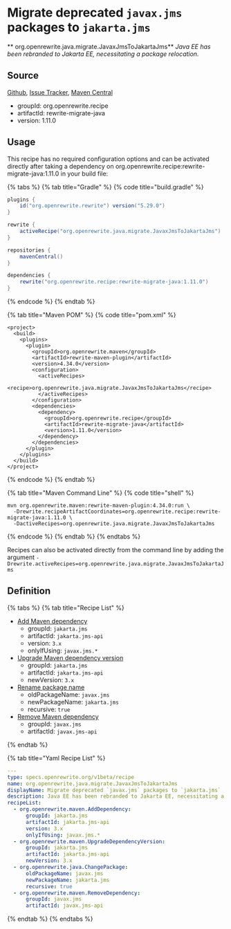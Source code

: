 # Migrate deprecated `javax.jms` packages to `jakarta.jms`

** org.openrewrite.java.migrate.JavaxJmsToJakartaJms**
_Java EE has been rebranded to Jakarta EE, necessitating a package relocation._

## Source

[Github](https://github.com/openrewrite/rewrite-migrate-java), [Issue Tracker](https://github.com/openrewrite/rewrite-migrate-java/issues), [Maven Central](https://search.maven.org/artifact/org.openrewrite.recipe/rewrite-migrate-java/1.11.0/jar)

* groupId: org.openrewrite.recipe
* artifactId: rewrite-migrate-java
* version: 1.11.0


## Usage

This recipe has no required configuration options and can be activated directly after taking a dependency on org.openrewrite.recipe:rewrite-migrate-java:1.11.0 in your build file:

{% tabs %}
{% tab title="Gradle" %}
{% code title="build.gradle" %}
```groovy
plugins {
    id("org.openrewrite.rewrite") version("5.29.0")
}

rewrite {
    activeRecipe("org.openrewrite.java.migrate.JavaxJmsToJakartaJms")
}

repositories {
    mavenCentral()
}

dependencies {
    rewrite("org.openrewrite.recipe:rewrite-migrate-java:1.11.0")
}
```
{% endcode %}
{% endtab %}

{% tab title="Maven POM" %}
{% code title="pom.xml" %}
```markup
<project>
  <build>
    <plugins>
      <plugin>
        <groupId>org.openrewrite.maven</groupId>
        <artifactId>rewrite-maven-plugin</artifactId>
        <version>4.34.0</version>
        <configuration>
          <activeRecipes>
            <recipe>org.openrewrite.java.migrate.JavaxJmsToJakartaJms</recipe>
          </activeRecipes>
        </configuration>
        <dependencies>
          <dependency>
            <groupId>org.openrewrite.recipe</groupId>
            <artifactId>rewrite-migrate-java</artifactId>
            <version>1.11.0</version>
          </dependency>
        </dependencies>
      </plugin>
    </plugins>
  </build>
</project>
```
{% endcode %}
{% endtab %}

{% tab title="Maven Command Line" %}
{% code title="shell" %}
```shell
mvn org.openrewrite.maven:rewrite-maven-plugin:4.34.0:run \
  -Drewrite.recipeArtifactCoordinates=org.openrewrite.recipe:rewrite-migrate-java:1.11.0 \
  -DactiveRecipes=org.openrewrite.java.migrate.JavaxJmsToJakartaJms
```
{% endcode %}
{% endtab %}
{% endtabs %}

Recipes can also be activated directly from the command line by adding the argument `-Drewrite.activeRecipes=org.openrewrite.java.migrate.JavaxJmsToJakartaJms`

## Definition

{% tabs %}
{% tab title="Recipe List" %}
* [Add Maven dependency](../../maven/adddependency.md)
  * groupId: `jakarta.jms`
  * artifactId: `jakarta.jms-api`
  * version: `3.x`
  * onlyIfUsing: `javax.jms.*`
* [Upgrade Maven dependency version](../../maven/upgradedependencyversion.md)
  * groupId: `jakarta.jms`
  * artifactId: `jakarta.jms-api`
  * newVersion: `3.x`
* [Rename package name](../../java/changepackage.md)
  * oldPackageName: `javax.jms`
  * newPackageName: `jakarta.jms`
  * recursive: `true`
* [Remove Maven dependency](../../maven/removedependency.md)
  * groupId: `javax.jms`
  * artifactId: `javax.jms-api`

{% endtab %}

{% tab title="Yaml Recipe List" %}
```yaml
---
type: specs.openrewrite.org/v1beta/recipe
name: org.openrewrite.java.migrate.JavaxJmsToJakartaJms
displayName: Migrate deprecated `javax.jms` packages to `jakarta.jms`
description: Java EE has been rebranded to Jakarta EE, necessitating a package relocation.
recipeList:
  - org.openrewrite.maven.AddDependency:
      groupId: jakarta.jms
      artifactId: jakarta.jms-api
      version: 3.x
      onlyIfUsing: javax.jms.*
  - org.openrewrite.maven.UpgradeDependencyVersion:
      groupId: jakarta.jms
      artifactId: jakarta.jms-api
      newVersion: 3.x
  - org.openrewrite.java.ChangePackage:
      oldPackageName: javax.jms
      newPackageName: jakarta.jms
      recursive: true
  - org.openrewrite.maven.RemoveDependency:
      groupId: javax.jms
      artifactId: javax.jms-api

```
{% endtab %}
{% endtabs %}
